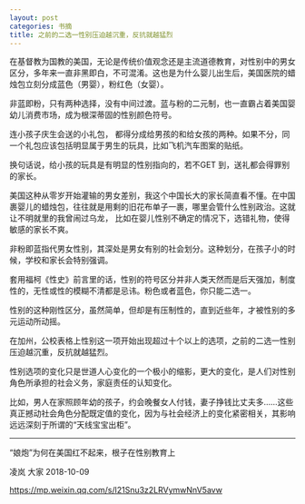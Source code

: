 ```yaml
---
layout: post
categories: 书摘
title: 之前的二选一性别压迫越沉重，反抗就越猛烈
---
```


在基督教为国教的美国，无论是传统价值观念还是主流道德教育，对性别中的男女区分，多年来一直非黑即白，不可混淆。这也是为什么婴儿出生后，美国医院的蜡烛包立刻分成蓝色（男婴），粉红色（女婴）。

非蓝即粉，只有两种选择，没有中间过渡。蓝与粉的二元制，也一直霸占着美国婴幼儿消费市场，成为根深蒂固的性别颜色符号。

连小孩子庆生会送的小礼包， 都得分成给男孩的和给女孩的两种。如果不分，同一个礼包应该包括明显属于男生的玩具，比如飞机汽车图案的贴纸。

换句话说，给小孩的玩具是有明显的性别指向的，若不GET 到，送礼都会得罪别的家长。

美国这种从零岁开始灌输的男女差别，我这个中国长大的家长简直看不懂。在中国裹婴儿的蜡烛包，往往就是用剩的旧花布单子一裹，哪里会管什么性别政治。这就让不明就里的我曾闹过乌龙， 比如在婴儿性别不确定的情况下，选错礼物，使得敏感的家长不爽。

非粉即蓝指代男女性别，其深处是男女有别的社会划分。这种划分，在孩子小的时候，学校和家长会特别强调。

套用福柯《性史》前言里的话，性别的符号区分并非人类天然而是后天强加，制度性的，无性或性的模糊不清都是忌讳。粉色或者蓝色，你只能二选一。

性别的这种刚性区分，虽然简单，但却是有压制性的，直到近些年，才被性别的多元运动所动摇。

在加州，公校表格上性别这一项开始出现超过十个以上的选项，之前的二选一性别压迫越沉重，反抗就越猛烈。

性别选项的变化只是世道人心变化的一个极小的缩影，更大的变化，是人们对性别角色所承担的社会义务，家庭责任的认知变化。

比如，男人在家照顾年幼的孩子，约会晚餐女人付钱，妻子挣钱比丈夫多……这些真正撼动社会角色分配既定值的变化，因为与社会经济上的变化紧密相关，其影响远远深刻于所谓的“天线宝宝出柜”。

---

“娘炮”为何在美国红不起来，根子在性别教育上

凌岚  大家  2018-10-09

https://mp.weixin.qq.com/s/l21Snu3z2LRVymwNnV5avw